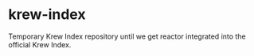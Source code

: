# krew-index
Temporary Krew Index repository until we get reactor integrated into the official Krew Index.
